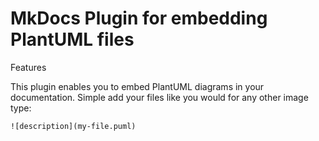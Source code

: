 # MkDocs Plugin for embedding PlantUML files

Features

This plugin enables you to embed PlantUML diagrams in your documentation. Simple add your files like you would for any other image type:

```
![description](my-file.puml)
```